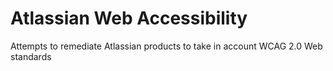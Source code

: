 # Atlassian Web Accessibility
Attempts to remediate Atlassian products to take in account WCAG 2.0 Web standards
